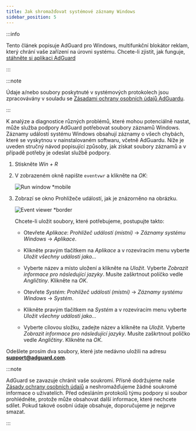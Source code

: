 ```yaml
---
title: Jak shromažďovat systémové záznamy Windows
sidebar_position: 5
---
```


:::info

Tento článek popisuje AdGuard pro Windows, multifunkční blokátor reklam, který chrání vaše zařízení na úrovni systému. Chcete-li zjistit, jak funguje, [stáhněte si aplikaci AdGuard](https://agrd.io/download-kb-adblock)

:::

:::note

Údaje a/nebo soubory poskytnuté v systémových protokolech jsou zpracovávány v souladu se [Zásadami ochrany osobních údajů AdGuardu](https://adguard.com/en/privacy.html).

:::

K analýze a diagnostice různých problémů, které mohou potenciálně nastat, může služba podpory AdGuard potřebovat soubory záznamů Windows. Záznamy událostí systému Windows obsahují záznamy o všech chybách, které se vyskytnou v nainstalovaném softwaru, včetně AdGuardu. Níže je uveden stručný návod popisující způsoby, jak získat soubory záznamů a v případě potřeby je odeslat službě podpory.

1. Stiskněte *Win + R*

1. V zobrazeném okně napište `eventvwr` a klikněte na *OK*:

    ![Run window *mobile](https://cdn.adtidy.org/public/Adguard/kb/newscreenshots/En/eng_event_logs_1.png)

1. Zobrazí se okno Prohlížeče událostí, jak je znázorněno na obrázku.

    ![Event viewer *border](https://cdn.adtidy.org/public/Adguard/kb/newscreenshots/En/eng_event_logs_2.png)

    Chcete-li uložit soubory, které potřebujeme, postupujte takto:

    - Otevřete *Aplikace*: *Prohlížeč událostí (místní)* → *Záznamy systému Windows* → *Aplikace*.

    - Klikněte pravým tlačítkem na *Aplikace* a v rozevíracím menu vyberte *Uložit všechny události jako...*

    - Vyberte název a místo uložení a klikněte na *Uložit*. Vyberte *Zobrazit informace pro následující jazyky*. Musíte zaškrtnout políčko vedle *Angličtiny*. Klikněte na *OK*.

    - Otevřete *Systém*: *Prohlížeč událostí (místní)* → *Záznamy systému Windows* → *Systém*.

    - Klikněte pravým tlačítkem na *Systém* a v rozevíracím menu vyberte *Uložit všechny události jako...*

    - Vyberte cílovou složku, zadejte název a klikněte na *Uložit*. Vyberte *Zobrazit informace pro následující jazyky*. Musíte zaškrtnout políčko vedle *Angličtiny*. Klikněte na *OK*.

Odešlete prosím dva soubory, které jste nedávno uložili na adresu **support@adguard.com**.

:::note

AdGuard se zavazuje chránit vaše soukromí. Přísně dodržujeme naše [Zásady ochrany osobních údajů](https://adguard.com/privacy/windows.html) a neshromažďujeme žádné soukromé informace o uživatelích. Před odesláním protokolů týmu podpory si soubor prohlédněte, protože může obsahovat další informace, které nechcete sdílet. Pokud takové osobní údaje obsahuje, doporučujeme je nejprve smazat.

:::
